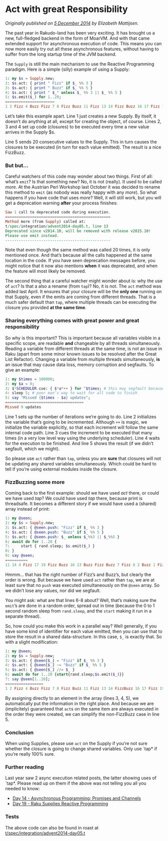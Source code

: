 # Act with great Responsibility
    
*Originally published on [5 December 2014](https://perl6advent.wordpress.com/2014/12/05/act-with-great-responsibility/) by Elizabeth Mattijsen.*

The past year in Rakudo-land has been very exciting. It has brought us a new, full-fledged backend in the form of MoarVM. And with that came extended support for asynchronous execution of code. This means you can now more easily try out all these asynchronous features, without having to suffer from the long startup time of the JVM backend.

The `Supply` is still the main mechanism to use the Reactive Programming paradigm. Here is a simple (silly) example of using a Supply:

```` raku
1: my $s = Supply.new;
2: $s.act: { print " Fizz" if $_ %% 3 }
3: $s.act: { print " Buzz" if $_ %% 5 }
4: $s.act: { print " $_" unless $_ %% 3 || $_ %% 5 }
5: $s.emit($_) for 1..20;
======================
1 2 Fizz 4 Buzz Fizz 7 8 Fizz Buzz 11 Fizz 13 14 Fizz Buzz 16 17 Fizz 19 Buzz
````

Let’s take this example apart. Line 1 just creates a new Supply. By itself, it doesn’t do anything at all, except for creating the object, of course. Lines 2, 3 and 4 set up code (closures) to be executed every time a new value arrives in the Supply $s.

Line 5 sends 20 consecutive values to the Supply. This in turn causes the closures to be executed (in turn for each value emitted). The result is a nice FizzBuzz.

### But but…

Careful watchers of this code may wonder about two things. First of all: what’s `emit`? Is that something new? No, it is not (really). It used to be called *more*. At the Austrian Perl Workshop last October it was decided to rename this method to `emit` (as nobody was really happy with any *more*). So what happens if you have code that uses *more*? Well, it will still work, but you will get a deprecation warning **after** your process finishes:

```` raku
Saw 1 call to deprecated code during execution.
===============================================
Method more (from Supply) called at:
t/spec/integration/advent2014-day05.t, line 13
Deprecated since v2014.10, will be removed with release v2015.10!
Please use emit instead.
-----------------------------------------------
````

Note that even though the same method was called 20 times, it is only mentioned once. And that’s because all the calls happened at the same location in the code. If you have seen deprecation messages before, you might notice that it now also mentions **when** it was deprecated, and when the feature will most likely be removed.

The second thing that a careful watcher might wonder about is: why the use of `act`? Is that a also a rename (from `tap`)?  No, it is not.  The `act` method was added last April. It ensures that your closure will be the **only one** running on that Supply, even if the emits are coming from different threads.  That is a much safer default than `tap`, where multiple threads can be executing the closure you provided **at the same time**.

### Sharing everything comes with great power and great responsibility

So why is this important? This is important because all variables visible in a specific scope, are readable **and** changeable by all threads simultaneously. Reading a variable from different threads at the same time, is not an issue in Raku (apart from some minor known issues to be resolved after the Great List Refactor). Changing a variable from multiple threads simultaneously, **is** an issue that may cause data loss, memory corruption and segfaults. To give an example:

```` raku
1: my $times = 100000;
2: my $a = 0;
3: $*SCHEDULER.cue: { $*a*++ } for ^$times; # this may segfault because of unguarded changes
4: sleep 5; # poor man’s way to wait for all code to finish
5: say "Missed {$times - $a} updates";
===================================
Missed 9 updates
````

Line 1 sets up the number of iterations we’re going to do. Line 2 initializes the variable that’s going to be incremented. Although `++` is magic, we initialize the variable explicitly, so that each increment will follow the same internal code path. Line 3 cues the increment to be executed that many times (in a very low level way using the underlying scheduler). Line 4 waits for the execution to be finished. And line 5 shows the result (if we didn’t segfault, which we might).

So please use `act` rather than `tap`, unless you are **sure** that closures will not be updating any shared variables simultaneously. Which could be hard to tell if you’re using external modules inside the closure.

### FizzBuzzing some more

Coming back to the first example: should we have used *act* there, or could we have used *tap*? We could have used *tap* there, because print is threadsafe. It becomes a different story if we would have used a (shared) array instead of print:

```` raku
1: my @seen;
2: my $s = Supply.new;
3: $s.act: { @seen.push: "Fizz" if $_ %% 3 }
4: $s.act: { @seen.push: "Buzz" if $_ %% 5 }
5: $s.act: { @seen.push: $_ unless $_%%3 || $_%%5 }
6: await do for 1..20 {
7:     start { rand.sleep; $s.emit($_) }
8: }
9: say @seen;
==========
11 14 4 Fizz 17 19 Fizz Buzz 16 13 Buzz Fizz Buzz 7 Fizz 8 2 Buzz 1 Fizz Fizz
````
Hmmm… that has the right number of Fizz’s and Buzz’s, but clearly the order is wrong. But because we have used `act` rather than `tap`, we are at least sure that no `push` was executed simultaneously on the `@seen` array. So we didn’t lose any values, nor did we segfault.

You might ask: what are that lines 6-8 about? Well, that’s making sure the `emit`’s are done in a random order, spread out in time (because the 0 to 1 second random sleep from `rand.sleep`, and the `start` making it run in a separate thread).

So, how could you make this work in a parallel way? Well generally, if you have some kind of identifier for each value emitted, then you can use that to store the result in a shared data-structure. In this case, `$_` is exactly that. So with a slight modification:

```` raku
1: my @seen;
2: my $s = Supply.new;
3: $s.act: { @seen[$_] = "Fizz" if $_ %% 3 }
4: $s.act: { @seen[$_] ~= "Buzz" if $_ %% 5 }
5: $s.act: { @seen[$_] //= $_ }
6: await do for 1..20 {start{rand.sleep;$s.emit($_)}}
7: say @seen[1..20];
=================
1 2 Fizz 4 Buzz Fizz 7 8 Fizz Buzz 11 Fizz 13 14 FizzBuzz 16 17 Fizz 19 Buzz
````

By assigning directly to an element in the array (lines 3, 4, 5), we automatically put the information in the right place. And because we are (implicitely) guaranteed that `act`s on the same item are always executed in the order they were created, we can simplify the non-FizzBuzz case in line 5.

### Conclusion

When using Supplies, please use `act` on the Supply if you’re not sure whether the closure is going to change shared variables. Only use `tap* if you’re really 100% sure.

### Further reading

Last year saw 2 async execution related posts, the latter showing uses of `tap*. Please read up on them if the above was not telling you all you needed to know:

- [Day 14 - Asynchronous Programming: Promises and Channels](https://rakuadvent.wordpress.com/2013/12/14/asynchronous-programming-promises-and-channels/)
- [Day 19 - Raku Supplies Reactive Programming](https://rakuadvent.wordpress.com/2013/12/19/perl-6-supplies-reactive-programming/)

### Tests

The above code can also be found in roast at [t/spec/integration/advent2014-day05.t](https://github.com/raku/roast/blob/master/integration/advent2014-day05.t)
